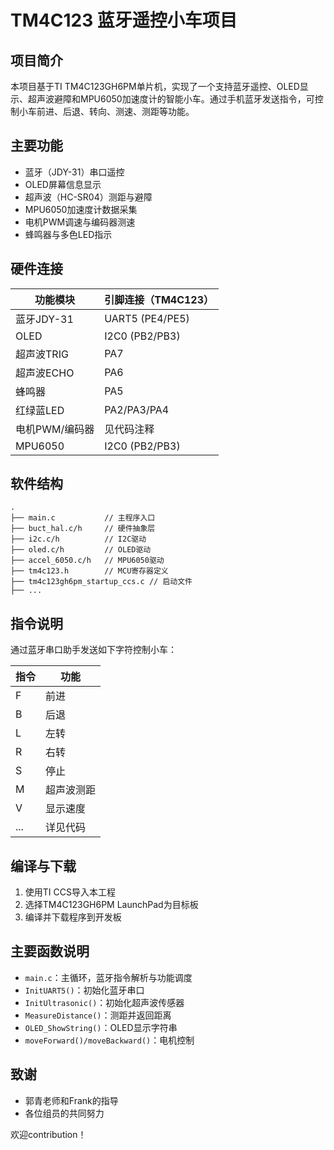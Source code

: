 # TM4C123 蓝牙遥控小车项目

## 项目简介

本项目基于TI TM4C123GH6PM单片机，实现了一个支持蓝牙遥控、OLED显示、超声波避障和MPU6050加速度计的智能小车。通过手机蓝牙发送指令，可控制小车前进、后退、转向、测速、测距等功能。

## 主要功能

- 蓝牙（JDY-31）串口遥控
- OLED屏幕信息显示
- 超声波（HC-SR04）测距与避障
- MPU6050加速度计数据采集
- 电机PWM调速与编码器测速
- 蜂鸣器与多色LED指示

## 硬件连接

| 功能模块      | 引脚连接（TM4C123） |
| ------------- | ------------------- |
| 蓝牙JDY-31    | UART5 (PE4/PE5)     |
| OLED          | I2C0 (PB2/PB3)      |
| 超声波TRIG    | PA7                 |
| 超声波ECHO    | PA6                 |
| 蜂鸣器        | PA5                 |
| 红绿蓝LED     | PA2/PA3/PA4         |
| 电机PWM/编码器| 见代码注释          |
| MPU6050       | I2C0 (PB2/PB3)      |

## 软件结构

```
.
├── main.c           // 主程序入口
├── buct_hal.c/h     // 硬件抽象层
├── i2c.c/h          // I2C驱动
├── oled.c/h         // OLED驱动
├── accel_6050.c/h   // MPU6050驱动
├── tm4c123.h        // MCU寄存器定义
├── tm4c123gh6pm_startup_ccs.c // 启动文件
├── ...
```

## 指令说明

通过蓝牙串口助手发送如下字符控制小车：

| 指令 | 功能         |
| ---- | ------------ |
| F    | 前进         |
| B    | 后退         |
| L    | 左转         |
| R    | 右转         |
| S    | 停止         |
| M    | 超声波测距   |
| V    | 显示速度     |
| ...  | 详见代码     |

## 编译与下载

1. 使用TI CCS导入本工程
2. 选择TM4C123GH6PM LaunchPad为目标板
3. 编译并下载程序到开发板

## 主要函数说明

- `main.c`：主循环，蓝牙指令解析与功能调度
- `InitUART5()`：初始化蓝牙串口
- `InitUltrasonic()`：初始化超声波传感器
- `MeasureDistance()`：测距并返回距离
- `OLED_ShowString()`：OLED显示字符串
- `moveForward()/moveBackward()`：电机控制

## 致谢

- 郭青老师和Frank的指导
- 各位组员的共同努力

欢迎contribution！